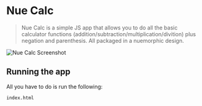 # Nue Calc
>Nue Calc is a simple JS app that allows you to do all the basic calculator functions (addition/subtraction/multiplication/divition) plus negation and parenthesis. All packaged in a nuemorphic design.

![Nue Calc Screenshot](nue_calc_app/images/nue_calc_pic1.png?raw=true)

## Running the app
All you have to do is run the following:
```
index.html
```